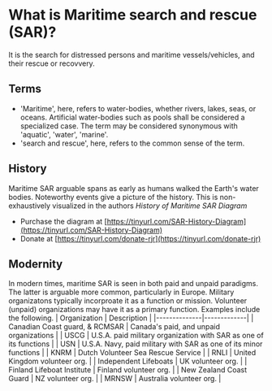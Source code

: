 # What is Maritime search and rescue (SAR)?
It is the search for distressed persons and maritime vessels/vehicles, and their rescue or recovvery.

## Terms
- 'Maritime', here, refers to water-bodies, whether rivers, lakes, seas, or oceans. Artificial water-bodies such as pools shall be considered a specialized case. The term may be considered synonymous with 'aquatic', 'water', 'marine'.
- 'search and rescue', here, refers to the common sense of the term.

## History
Maritime SAR arguable spans as early as humans walked the Earth's water bodies. Noteworthy events give a picture of the history. This is non-exhaustively visualized in the authors _History of Maritime SAR Diagram_
- Purchase the diagram at [https://tinyurl.com/SAR-History-Diagram](https://tinyurl.com/SAR-History-Diagram)
- Donate at [https://tinyurl.com/donate-rjr](https://tinyurl.com/donate-rjr)

## Modernity
In modern times, maritime SAR is seen in both paid and unpaid paradigms. The latter is arguable more common, particularly in Europe.
Military organizatons typically incorproate it as a function or mission. Volunteer (unpaid) organizations may have it as a primary function.
Examples include the following.
| Organization | Description |
|--------------|-------------|
| Canadian Coast guard, & RCMSAR | Canada's paid, and unpaid organizations |
| USCG | U.S.A. paid military organization with SAR as one of its functions |
| USN | U.S.A. Navy, paid military with SAR as one of its minor functions |
| KNRM | Dutch Volunteer Sea Rescue Service |
| RNLI | United Kingdom volunteer org. |
| Independent Lifeboats | UK volunteer org. |
| Finland Lifeboat Institute | Finland volunteer org. |
| New Zealand Coast Guard | NZ volunteer org. |
| MRNSW | Australia volunteer org. |
